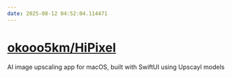 ```yaml
---
date: 2025-08-12 04:52:04.114471
---
```


# [okooo5km/HiPixel](https://github.com/okooo5km/HiPixel)

AI image upscaling app for macOS, built with SwiftUI using Upscayl models
